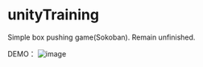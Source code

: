 # unityTraining
Simple box pushing game(Sokoban). Remain unfinished.

DEMO：
![image](https://github.com/why2face/unityTraining/blob/master/1.png)
